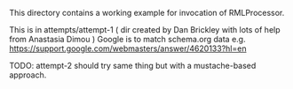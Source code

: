 
This directory contains a working example for invocation of RMLProcessor.

This is in attempts/attempt-1 ( dir created by Dan Brickley with lots of help from Anastasia Dimou )
Google is to match schema.org data e.g. https://support.google.com/webmasters/answer/4620133?hl=en

TODO: attempt-2 should try same thing but with a mustache-based approach.



